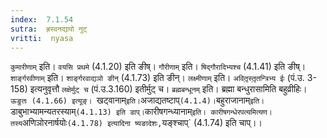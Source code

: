 ```yaml
---
index:  7.1.54
sutra:  ह्रस्वनद्यापो नुट्
vritti:  nyasa
---
```


`कुमारीणाम्` इति। `वयसि प्रथमे` (4.1.20) इति ङीष्। `गौरीणाम्` इति। `षिद्गौरादिभ्यश्च` (4.1.41) इति ङीष्। `शार्ङ्गरवीणाम्` इति। `शार्ङ्गरवाद्यञो ङीन्` (4.1.73) इति ङीन्। `लक्ष्मीणाम्` इति। `अवितृ़स्तृ़तन्त्रिभ्य ईः` (पं.उ. 3-158) इत्यनुवृत्तौ `लक्षेर्मुट् च` (पं.उ.3.160) इतीर्मुट् च। `ब्रह्मबन्धूनम्` इति। ब्रह्मा बन्धुरासामिति बहुव्रीहिः। `ऊङुतः (4.1.66) इत्यूङ्। `खट्वानाम्` इति। `अजाद्यतष्टाप्` (4.1.4)। `बहुराजानाम्` इति। `डाबुभाभ्यामन्यतरस्याम्` (4.1.13) इति डाप्। `कारीषगन्ध्यानाम्` इति। कारीषगन्धेरपत्यमित्यण। तस्य `अणिञोरनार्षयोः` (4.1.78) इत्यादिना ष्यङादेशः, `यङ्श्चाप्` (4.1.74) इति चाप्।।

